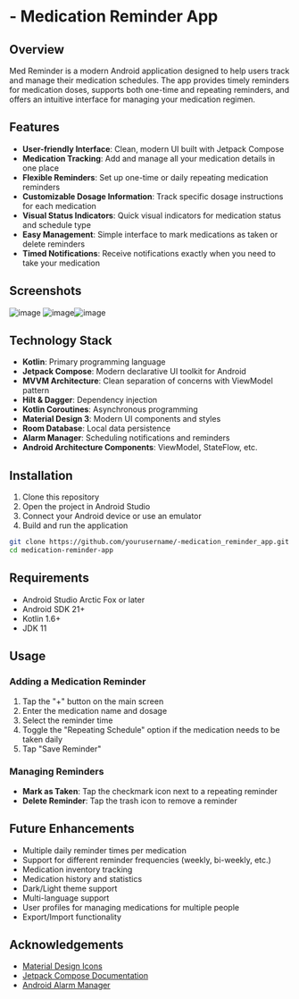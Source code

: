 # - Medication Reminder App


## Overview

Med Reminder is a modern Android application designed to help users track and manage their medication schedules. The app provides timely reminders for medication doses, supports both one-time and repeating reminders, and offers an intuitive interface for managing your medication regimen.

## Features

- **User-friendly Interface**: Clean, modern UI built with Jetpack Compose
- **Medication Tracking**: Add and manage all your medication details in one place
- **Flexible Reminders**: Set up one-time or daily repeating medication reminders
- **Customizable Dosage Information**: Track specific dosage instructions for each medication
- **Visual Status Indicators**: Quick visual indicators for medication status and schedule type
- **Easy Management**: Simple interface to mark medications as taken or delete reminders
- **Timed Notifications**: Receive notifications exactly when you need to take your medication

## Screenshots
 ![image](https://github.com/user-attachments/assets/dbbc4fd3-c32e-4567-8dae-f2cb9cbbb24f) ![image](https://github.com/user-attachments/assets/9b55b696-8400-44ba-be44-8d4930335fd3)![image](https://github.com/user-attachments/assets/fe7ed24f-8e4f-4775-88c8-3aeb235618a6)
 
## Technology Stack

- **Kotlin**: Primary programming language
- **Jetpack Compose**: Modern declarative UI toolkit for Android
- **MVVM Architecture**: Clean separation of concerns with ViewModel pattern
- **Hilt & Dagger**: Dependency injection
- **Kotlin Coroutines**: Asynchronous programming
- **Material Design 3**: Modern UI components and styles
- **Room Database**: Local data persistence
- **Alarm Manager**: Scheduling notifications and reminders
- **Android Architecture Components**: ViewModel, StateFlow, etc.

## Installation

1. Clone this repository
2. Open the project in Android Studio
3. Connect your Android device or use an emulator
4. Build and run the application

```bash
git clone https://github.com/yourusername/-medication_reminder_app.git
cd medication-reminder-app
```

## Requirements

- Android Studio Arctic Fox or later
- Android SDK 21+
- Kotlin 1.6+
- JDK 11

## Usage

### Adding a Medication Reminder
1. Tap the "+" button on the main screen
2. Enter the medication name and dosage
3. Select the reminder time
4. Toggle the "Repeating Schedule" option if the medication needs to be taken daily
5. Tap "Save Reminder"

### Managing Reminders
- **Mark as Taken**: Tap the checkmark icon next to a repeating reminder
- **Delete Reminder**: Tap the trash icon to remove a reminder

## Future Enhancements

- Multiple daily reminder times per medication
- Support for different reminder frequencies (weekly, bi-weekly, etc.)
- Medication inventory tracking
- Medication history and statistics
- Dark/Light theme support
- Multi-language support
- User profiles for managing medications for multiple people
- Export/Import functionality


## Acknowledgements

- [Material Design Icons](https://material.io/resources/icons/)
- [Jetpack Compose Documentation](https://developer.android.com/jetpack/compose)
- [Android Alarm Manager](https://developer.android.com/reference/android/app/AlarmManager)

